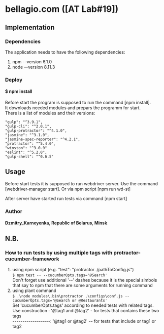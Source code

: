# bellagio.com ([AT Lab#19])


## Implementation

### Dependencies

The application needs to have the following dependencies:
1. npm --version 6.1.0
2. node --version 8.11.3

### Deploy

#### $ npm install

Before start the program is supposed to run the command [npm install].<br> 
It downloads needed modules and prepars the programm for start.<br>
There is a list of modules and their versions:

    "gulp": "^3.9.1",
    "gulp-cli": "^2.0.1",
    "gulp-protractor": "^4.1.0",
    "jasmine": "^3.1.0",
    "jasmine-spec-reporter": "^4.2.1",
    "protractor": "^5.4.0",
    "winston": "^3.0.0"
    "eslint": "^5.2.0",
    "gulp-shell": "^0.6.5"

## Usage

 Before start tests it is supposed to run webdriver server. Use the command [webdriver-manager start].
 Or via npm script [npm run wd-st]
 
 After server have started run tests via command [npm start]

### Author
#### Dzmitry_Karneyenka, Republic of Belarus, Minsk 

## N.B.
### How to run tests by using multiple tags with protractor-cucumber-framework
 1. using npm script (e.g. "test": "protractor ./pathToConfig.js") <br>
`$ npm test -- --cucumberOpts.tags='@Search'`<br>
Don't forget use additional '--' dashes because it is the special simbols that say to npm that there are some arguments for running command<br>
 2. using plant command<br>
`$ .\node_modules\.bin\protractor .\configs\conf.js --cucumberOpts.tags='@Search or @Restaurants'`<br>
Set 'cucumberOpts.tags' according to needed tests with related tags.<br>
 Use construction : '@tag1 and @tag2' - for tests that contains these two tags<br>
 -------------------: '@tag1 or @tag2' -- for tests that include or tag1 or tag2<br>

